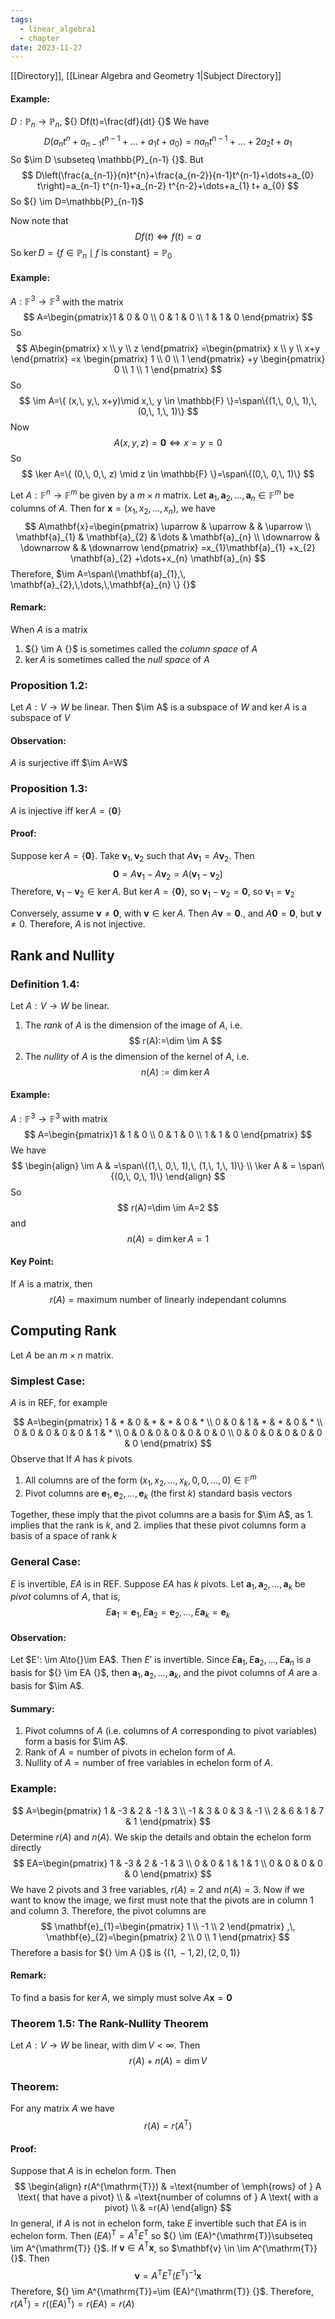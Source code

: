 ```yaml
---
tags:
  - linear_algebra1
  - chapter
date: 2023-11-27
---
```

[[Directory]], [[Linear Algebra and Geometry 1|Subject Directory]]

#### Example:
${} D: \mathbb{P}_{n}\to{}\mathbb{P}_{n} {}$, ${} Df(t)=\frac{df}{dt} {}$
We have 
$$
D(a_{n} t^{n}+a_{n-1} t^{n-1}+\dots+a_{1} t+a_{0})=n a_{n} t^{n-1} +\dots+2a_{2} t+a_{1}
$$
So $\im D \subseteq \mathbb{P}_{n-1} {}$. But 
$$
D\left(\frac{a_{n-1}}{n}t^{n}+\frac{a_{n-2}}{n-1}t^{n-1}+\dots+a_{0} t\right)=a_{n-1} t^{n-1}+a_{n-2} t^{n-2}+\dots+a_{1} t+ a_{0}
$$
So ${} \im D=\mathbb{P}_{n-1}$

Now note that 
$$
Df(t) \iff f(t)=a
$$
So $\ker D=\{ f \in \mathbb{P}_{n} \mid f \text{ is constant} \}=\mathbb{P}_{0}$
#### Example:
${} A: \mathbb{F}^{3}\to{}\mathbb{F}^{3} {}$ with the matrix
$$
A=\begin{pmatrix}1 & 0 & 0 \\ 0 & 1 & 0 \\ 1 & 1 & 0 \end{pmatrix} 
$$So
$$
A\begin{pmatrix} x \\ y \\ z \end{pmatrix} =\begin{pmatrix} x \\ y \\ x+y \end{pmatrix} =x \begin{pmatrix} 1 \\ 0 \\ 1 \end{pmatrix} +y \begin{pmatrix} 0 \\ 1 \\ 1 \end{pmatrix} 
$$
So
$$
\im A=\{ (x,\, y,\, x+y)\mid x,\, y \in \mathbb{F} \}=\span\{(1,\, 0,\, 1),\, (0,\, 1,\, 1)\}
$$
Now
$$
A(x,\, y,\, z)=\mathbf{0} \iff x=y=0
$$
So
$$
\ker A=\{ (0,\, 0,\, z) \mid z \in \mathbb{F} \}=\span\{(0,\, 0,\, 1)\}
$$

Let ${} A: \mathbb{F}^{n}\to{}\mathbb{F}^{m} {}$ be given by a ${} m\times n {}$ matrix. Let ${} \mathbf{a}_{1},\, \mathbf{a}_{2},\,\dots,\,\mathbf{a}_{n} \in \mathbb{F}^{m}  {}$ be columns of ${} A$. Then for $\mathbf{x}=(x_{1},\, x_{2},\,\dots,\,x_{n})$, we have
$$
A\mathbf{x}=\begin{pmatrix}
\uparrow & \uparrow &  & \uparrow \\
\mathbf{a}_{1} & \mathbf{a}_{2} & \dots & \mathbf{a}_{n} \\
\downarrow & \downarrow &  & \downarrow
\end{pmatrix}
=x_{1}\mathbf{a}_{1} +x_{2} \mathbf{a}_{2} +\dots+x_{n} \mathbf{a}_{n} 
$$
Therefore, $\im A=\span\{\mathbf{a}_{1},\, \mathbf{a}_{2},\,\dots,\,\mathbf{a}_{n} \} {}$
#### Remark:
When ${} A {}$ is a matrix
1. ${} \im A {}$ is sometimes called the *column space* of $A$
2. $\ker A {}$ is sometimes called the *null space* of $A$
### Proposition 1.2:
Let $A: V\to{}W$ be linear. Then $\im A$ is a subspace of $W$ and ${} \ker A {}$ is a subspace of ${} V {}$

#### Observation:
$A$ is surjective iff $\im A=W$ 
### Proposition 1.3:
$A$ is injective iff ${} \ker A=\{{\mathbf{0}}\} {}$
#### Proof:
Suppose ${} \ker A=\{ \mathbf{0} \} {}$. Take ${} \mathbf{v}_{1},\, \mathbf{v}_{2} {}$ such that ${} A\mathbf{v}_{1}=A\mathbf{v}_{2} {}$. Then
$$
\mathbf{0}=A\mathbf{v}_{1}-A\mathbf{v}_{2}=A(\mathbf{v}_{1}-\mathbf{v}_{2})
$$
Therefore, ${} \mathbf{v}_{1} -\mathbf{v}_{2} \in \ker A$. But $\ker A=\{ \mathbf{0} \}$, so ${} \mathbf{v}_{1}-\mathbf{v}_{2}=\mathbf{0} {}$, so ${} \mathbf{v}_{1}=\mathbf{v}_{2} {}$

Conversely, assume $\mathbf{v}\neq \mathbf{0} {}$, with ${} \mathbf{v} \in \ker A {}$. Then $A\mathbf{v}=\mathbf{0}$., and ${} A\mathbf{0}=\mathbf{0}$, but $\mathbf{v}\neq 0$. Therefore, $A$ is not injective.
## Rank and Nullity
### Definition 1.4:
Let $A:V\to{}W$ be linear.
1. The *rank* of $A {}$ is the dimension of the image of $A {}$, i.e.
$$
r(A):=\dim \im A
$$
2. The *nullity* of ${} A {}$ is the dimension of the kernel of $A$, i.e.
$$
n(A):=\dim \ker A
$$
#### Example:
${} A: \mathbb{F}^{3}\to{}\mathbb{F}^{3} {}$ with matrix
$$
A=\begin{pmatrix}1 & 1 & 0 \\ 0 & 1 & 0 \\ 1 & 1 & 0 \end{pmatrix} 
$$
We have
$$
\begin{align}
\im A & =\span\{(1,\, 0,\, 1),\, (1,\, 1,\, 1)\} \\
\ker A & = \span\{(0,\, 0,\, 1)\}
\end{align}
$$
So
$$
r(A)=\dim \im A=2
$$
and
$$
n(A)=\dim \ker A=1
$$
#### Key Point:
If $A$ is a matrix, then
$$
r(A)=\text{maximum number of linearly independant columns}
$$
## Computing Rank
Let ${} A$ be an ${} m \times  n {}$ matrix. 
### Simplest Case:
${} A {}$ is in REF, for example

$$
A=\begin{pmatrix}
1 & * & 0 & * & * & 0 & * \\
0 & 0 & 1 & * & * & 0 & * \\
0 & 0 & 0 & 0 & 0 & 1 & * \\
0 & 0 & 0 & 0 & 0 & 0 & 0 \\
0 & 0 & 0 & 0 & 0 & 0 & 0
\end{pmatrix}
$$
Observe that
If ${} A {}$ has $k {}$ pivots
1. All columns are of the form ${} (x_{1},\, x_{2},\,\dots,\,x_{k},\, 0,\, 0,\,\dots,\,0)\in \mathbb{F}^{m} {}$
2. Pivot columns are ${} \mathbf{e}_{1},\, \mathbf{e}_{2},\,\dots,\,\mathbf{e}_{k}  {}$ (the first $k$) standard basis vectors

Together, these imply that the pivot columns are a basis for $\im A$, as 1. implies that the rank is ${} k {}$, and 2. implies that these pivot columns form a basis of a space of rank $k {}$

### General Case:
${} E$ is invertible, $EA$ is in REF. Suppose $EA$ has $k$ pivots. Let ${} \mathbf{a}_{1},\, \mathbf{a}_{2},\,\dots,\,\mathbf{a}_{k}  {}$ be *pivot* columns of ${} A$, that is, 
$$
E\mathbf{a}_{1}=\mathbf{e}_{1},\, E\mathbf{a}_{2}=\mathbf{e}_{2},\,\dots,\,E\mathbf{a}_{k}=\mathbf{e}_{k}  
$$
#### Observation:
Let $E': \im A\to{}\im EA$. Then $E' {}$ is invertible.
Since ${} E\mathbf{a}_{1},\, E\mathbf{a}_{2},\,\dots,\,E\mathbf{a}_{n}  {}$ is a basis for ${} \im EA {}$, then $\mathbf{a}_{1},\, \mathbf{a}_{2},\,\dots,\,\mathbf{a}_{k} {}$, and the pivot columns of $A$ are a basis for $\im A$.
#### Summary:
1. Pivot columns of $A$ (i.e. columns of $A$ corresponding to pivot variables) form a basis for $\im A$. 
2. Rank of ${} A=\text{number of pivots in echelon form of } A {}$.
3. Nullity of ${} A=\text{number of free variables in echelon form of }A {}$.
### Example:
$$
A=\begin{pmatrix}
1 & -3 & 2 & -1 & 3 \\
-1 & 3 & 0 & 3 & -1 \\
2 & 6 & 1 & 7 & 1
\end{pmatrix}
$$
Determine $r(A)$ and $n(A) {}$.
We skip the details and obtain the echelon form directly
$$
EA=\begin{pmatrix}
1 & -3 & 2 & -1 & 3 \\
0 & 0 & 1 & 1 & 1 \\
0 & 0 & 0 & 0 & 0
\end{pmatrix}
$$
We have $2 {}$ pivots and ${} 3 {}$ free variables, $r(A)=2$ and ${} n(A)=3$.
Now if we want to know the image, we first must note that the pivots are in column $1$ and column $3$. Therefore, the pivot columns are 
$$
\mathbf{e}_{1}=\begin{pmatrix} 1 \\ -1 \\ 2 \end{pmatrix} ,\, \mathbf{e}_{2}=\begin{pmatrix} 2 \\ 0 \\ 1 \end{pmatrix} 
$$
Therefore a basis for ${} \im A {}$ is ${} \{ (1,\, -1,\, 2),\, (2,\, 0,\, 1) \}$
#### Remark:
To find a basis for $\ker A {}$, we simply must solve ${} A\mathbf{x}=\mathbf{0} {}$
### Theorem 1.5: The Rank-Nullity Theorem
Let $A:V\to{}W {}$ be linear, with ${} \dim V<\infty {}$. Then
$$
r(A)+n(A)=\dim V
$$
### Theorem:
For any matrix $A$ we have
$$
r(A)=r(A^{\mathrm{T}})
$$
#### Proof:
Suppose that ${} A$ is in echelon form. Then$$
\begin{align}
 r(A^{\mathrm{T}}) & =\text{number of \emph{rows} of } A \text{ that have a pivot}   \\
 & =\text{number of columns of } A \text{ with a pivot} \\
 & =r(A)
 \end{align}
$$In general, if ${} A$ is not in echelon form, take $E$ invertible such that $EA {}$ is in echelon form. Then ${} (EA)^{\mathrm{T}}=A^{\mathrm{T}}E^{\mathrm{T}} {}$ so ${} \im (EA)^{\mathrm{T}}\subseteq \im A^{\mathrm{T}} {}$. If ${} \mathbf{v} \in A^{\mathrm{T}}\mathbf{x} {}$, so $\mathbf{v} \in \im A^{\mathrm{T}} {}$. Then
$$
\mathbf{v}=A^{\mathrm{T}}E^{\mathrm{T}}(E^{\mathrm{T}})^{-1}\mathbf{x}
$$
Therefore, ${} \im A^{\mathrm{T}}=\im (EA)^{\mathrm{T}} {}$. Therefore, ${} r(A^{\mathrm{T}})=r((EA)^{\mathrm{T}})=r(EA)=r(A) {}$